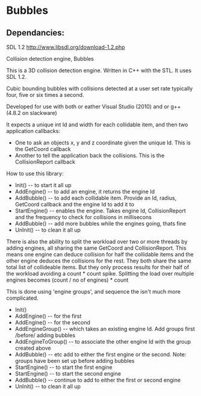 Bubbles
=======

Dependancies:
-------------
SDL 1.2
http://www.libsdl.org/download-1.2.php


Collision detection engine, Bubbles

This is a 3D collision detection engine. Written in C++ with the STL. It uses SDL 1.2.

Cubic bounding bubbles with collisions detected at a user set rate typically four, five or six times a second.

Developed for use with both or eather Visual Studio (2010) and or g++ (4.8.2 on slackware)

It expects a unique int Id and width for each collidable item, and then two application callbacks: 
- One to ask an objects x, y and z coordinate given the unique Id. This is the GetCoord callback
- Another to tell the application back the collisions. This is the CollisionReport callback

How to use this library:
- Init()
-- to start it all up
- AddEngine()
-- to add an engine, it returns the engine Id
- AddBubble() 
-- to add each collidable item. Provide an Id, radius, GetCoord callback and the engine Id to add it to
- StartEngine() 
-- enables the engine. Takes engine Id, CollisionReport and the frequency to check for collisions in millisecons
- AddBubble() 
-- add more bubbles while the engines going, thats fine
- UnInit() 
-- to clean it all up

There is also the ability to split the workload over two or more threads by adding engines, all sharing the
same GetCoord and CollisionReport. This means one engine can deduce collision for half the collidable items
and the other engine deduces the collisions for the rest. They both share the same total list of collideable
items. But they only process results for their half of the workload avoiding a count * count spike. Splitting
the load over multiple engines becomes (count / no of engines) * count

This is done using 'engine groups', and sequence the isn't much more complicated.

- Init()
- AddEngine() 
-- for the first
- AddEngine() 
-- for the second
- AddEngineGroup() 
-- which takes an existing engine Id. Add groups first /before/ adding bubbles
- AddEngineToGroup() 
-- to associate the other engine Id with the group created above
- AddBubble() 
-- etc add to either the first engine or the second. Note: groups have been set up before adding bubbles
- StartEngine()
-- to start the first engine
- StartEngine()
-- to start the second engine
- AddBubble() 
-- continue to add to either the first or second engine
- UnInit() 
-- to clean it all up
